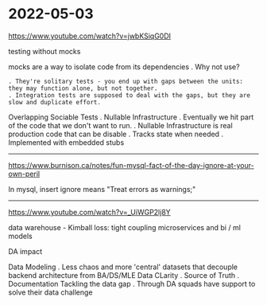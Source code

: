# 2022-05-03

<https://www.youtube.com/watch?v=jwbKSiqG0DI>

testing without mocks

mocks are a way to isolate code from its dependencies
    . Why not use?

    . They're solitary tests - you end up with gaps between the units: they may function alone, but not together.
    . Integration tests are supposed to deal with the gaps, but they are slow and duplicate effort. 

Overlapping Sociable Tests
    .
Nullable Infrastructure
    . Eventually we hit part of the code that we don't want to run.
    . Nullable Infrastructure is real production code that can be disable
    . Tracks state when needed
    . Implemented with embedded stubs

___

<https://www.burnison.ca/notes/fun-mysql-fact-of-the-day-ignore-at-your-own-peril>

In mysql, insert ignore means "Treat errors as warnings;"

___

<https://www.youtube.com/watch?v=_UiWGP2lj8Y>

data warehouse - Kimball
loss: tight coupling microservices and bi / ml models

DA impact

Data Modeling
    . Less chaos and more 'central' datasets that decouple backend architecture from BA/DS/MLE
Data CLarity
    . Source of Truth
    . Documentation
Tackling the data gap
    . Through DA squads have support to solve their data challenge
